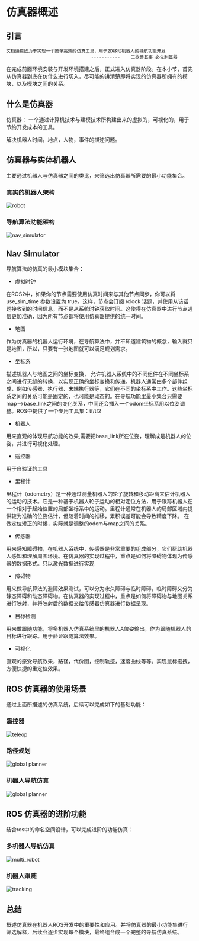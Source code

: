 # 仿真器概述

## 引言

    文档通篇致力于实现一个简单高效的仿真工具，用于2D移动机器人的导航功能开发
                                    -----------    工欲善其事 必先利其器


在完成前面环境安装与开发环境搭建之后，正式进入仿真器阶段。在本小节，首先从仿真器到底在仿什么进行切入，尽可能的讲清楚即将实现的仿真器所拥有的模块，以及模块之间的关系。

## 什么是仿真器

仿真器： 一个通过计算机技术与建模技术所构建出来的虚拟的，可视化的，用于节约开发成本的工具。

解决机器人时间，地点，人物，事件的描述问题。

## 仿真器与实体机器人

主要通过机器人与仿真器之间的类比，来筛选出仿真器所需要的最小功能集合。

### 真实的机器人架构

![robot](./../images/robot.svg)

### 导航算法功能架构

![nav_simulator](./../images/nav2_architecture.png)

## Nav Simulator

导航算法的仿真的最小模块集合：

- 虚拟时钟
        
在ROS2中，如果你的节点需要使用仿真时间来与其他节点同步，你可以将 use_sim_time 参数设置为 true。这样，节点会订阅 /clock 话题，并使用从该话题接收到的时间信息，而不是从系统时钟获取时间。这使得在仿真器中进行节点通信更加准确，因为所有节点都将使用仿真器提供的统一时间。
- 地图
        
作为仿真器的机器人运行环境，在导航算法中，并不知道建筑物的概念，输入就只是地图，所以，只要有一张地图就可以满足规划需求。

- 坐标系

描述机器人与地图之间的坐标变换， 允许机器人系统中的不同组件在不同坐标系之间进行无缝的转换，以实现正确的坐标变换和传递。机器人通常由多个部件组成，例如传感器、执行器、末端执行器等，它们在不同的坐标系中工作。这些坐标系之间的关系可能是固定的，也可能是动态的。在导航功能里最小集合只需要map-->base_link之间的变化关系，中间还会插入一个odom坐标系用以位姿调整。ROS中提供了一个专用工具集：tf/tf2

- 机器人

用来直观的体现导航功能的效果,需要把base_link所在位姿，理解成是机器人的位姿，并进行可视化处理。

- 遥控器

用于自验证的工具

- 里程计

里程计（odometry）是一种通过测量机器人的轮子旋转和移动距离来估计机器人的运动的技术。它是一种基于机器人轮子运动的相对定位方法，用于跟踪机器人在一个相对于起始位置的局部坐标系中的运动。里程计通常在机器人的局部区域内提供较为准确的位姿估计，但随着时间的推移，累积误差可能会导致精度下降。
在做定位矫正的时候，实际就是调整的odom与map之间的关系。

- 传感器

用来感知障碍物，在机器人系统中，传感器是非常重要的组成部分，它们帮助机器人感知和理解周围环境。在仿真器的实现过程中，重点是如何将障碍物体现为传感器的数据形式。只以激光数据进行实现

- 障碍物

用来做导航算法的避障效果测试，可以分为永久障碍与临时障碍，临时障碍又分为静态障碍和动态障碍物。在仿真器的实现过程中，重点是如何将障碍物与地图关系进行映射，并将映射后的数据交给传感器仿真器进行数据呈现。


- 目标检测

用来做跟随功能，将多机器人仿真系统里的机器人A位姿输出，作为跟随机器人的目标进行跟踪。用于验证跟随算法效果。

- 可视化

直观的感受导航效果，路径，代价图，控制轨迹，速度曲线等等。实现鼠标拖拽，方便快捷的重定位效果。




## ROS 仿真器的使用场景

通过上面所描述的仿真系统，后续可以完成如下的基础功能：
### 遥控器
![teleop](./../images/teleop.gif)
### 路径规划
![global planner](./../images/gbpl.gif)
### 机器人导航仿真
![global planner](./../images/sim_car.gif)

## ROS 仿真器的进阶功能
结合ros中的命名空间设计，可以完成进阶的功能仿真：
### 多机器人导航仿真
![multi_robot](./../images/multi_car.gif)
### 机器人跟随
![tracking](./../images/tracking.gif)

## 总结

概述仿真器在机器人ROS开发中的重要性和应用。并将仿真器的最小功能集进行筛选解释，后续会逐步实现每个模块，最终组合成一个完整的导航仿真系统。